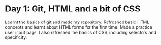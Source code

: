 # Day 1: Git, HTML and a bit of CSS

Learnt the basics of git and made my repository. Refreshed basic HTML concepts and learnt about HTML forms for the first time. Made a practice user input page. I also refreshed the basics of CSS, including selectors and specificity. 
